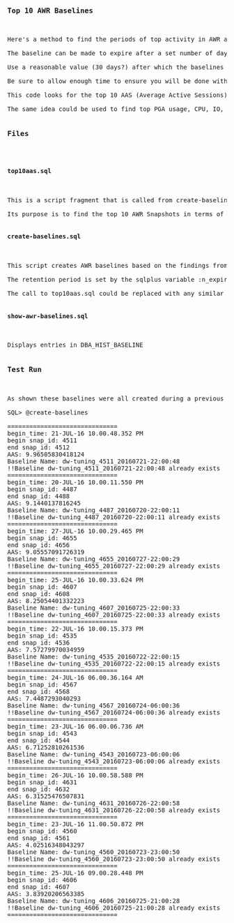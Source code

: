 
<pre>

<h3>Top 10 AWR Baselines</h3>

Here's a method to find the periods of top activity in AWR and create a baseline for the top 10 periods.

The baseline can be made to expire after a set number of days so that you can just set them and forget them.

Use a reasonable value (30 days?) after which the baselines will just expire.

Be sure to allow enough time to ensure you will be done with them.

This code looks for the top 10 AAS (Average Active Sessions) periods and creates a baseline for each.

The same idea could be used to find top PGA usage, CPU, IO, etc.

<h3>Files</h3>

<h4>top10aas.sql</h4>

This is a script fragment that is called from create-baselines.sql.

Its purpose is to find the top 10 AWR Snapshots in terms of maximum AAS (Average Active Sessions)

<h4>create-baselines.sql</h4>

This script creates AWR baselines based on the findings from top10aas.sql.

The retention period is set by the sqlplus variable :n_expire_days, and is currently set to 1 day

The call to top10aas.sql could be replaced with any similar SQL fragment that finds the top N snap_id's based on PGA usage, IO, etc.

<h4>show-awr-baselines.sql</h4>

Displays entries in DBA_HIST_BASELINE

<h3>Test Run</h3>

As shown these baselines were all created during a previous execution of the script

SQL> @create-baselines

==============================
begin_time: 21-JUL-16 10.00.48.352 PM
begin snap_id: 4511
end snap_id: 4512
AAS: 9.96505830418124
Baseline Name: dw-tuning_4511_20160721-22:00:48
!!Baseline dw-tuning_4511_20160721-22:00:48 already exists
==============================
begin_time: 20-JUL-16 10.00.11.550 PM
begin snap_id: 4487
end snap_id: 4488
AAS: 9.1440137816245
Baseline Name: dw-tuning_4487_20160720-22:00:11
!!Baseline dw-tuning_4487_20160720-22:00:11 already exists
==============================
begin_time: 27-JUL-16 10.00.29.465 PM
begin snap_id: 4655
end snap_id: 4656
AAS: 9.05557091726319
Baseline Name: dw-tuning_4655_20160727-22:00:29
!!Baseline dw-tuning_4655_20160727-22:00:29 already exists
==============================
begin_time: 25-JUL-16 10.00.33.624 PM
begin snap_id: 4607
end snap_id: 4608
AAS: 8.25054401332223
Baseline Name: dw-tuning_4607_20160725-22:00:33
!!Baseline dw-tuning_4607_20160725-22:00:33 already exists
==============================
begin_time: 22-JUL-16 10.00.15.373 PM
begin snap_id: 4535
end snap_id: 4536
AAS: 7.57279970034959
Baseline Name: dw-tuning_4535_20160722-22:00:15
!!Baseline dw-tuning_4535_20160722-22:00:15 already exists
==============================
begin_time: 24-JUL-16 06.00.36.164 AM
begin snap_id: 4567
end snap_id: 4568
AAS: 7.4487293040293
Baseline Name: dw-tuning_4567_20160724-06:00:36
!!Baseline dw-tuning_4567_20160724-06:00:36 already exists
==============================
begin_time: 23-JUL-16 06.00.06.736 AM
begin snap_id: 4543
end snap_id: 4544
AAS: 6.71252810261536
Baseline Name: dw-tuning_4543_20160723-06:00:06
!!Baseline dw-tuning_4543_20160723-06:00:06 already exists
==============================
begin_time: 26-JUL-16 10.00.58.588 PM
begin snap_id: 4631
end snap_id: 4632
AAS: 6.31525476507831
Baseline Name: dw-tuning_4631_20160726-22:00:58
!!Baseline dw-tuning_4631_20160726-22:00:58 already exists
==============================
begin_time: 23-JUL-16 11.00.50.872 PM
begin snap_id: 4560
end snap_id: 4561
AAS: 4.02516348043297
Baseline Name: dw-tuning_4560_20160723-23:00:50
!!Baseline dw-tuning_4560_20160723-23:00:50 already exists
==============================
begin_time: 25-JUL-16 09.00.28.448 PM
begin snap_id: 4606
end snap_id: 4607
AAS: 3.83920206563385
Baseline Name: dw-tuning_4606_20160725-21:00:28
!!Baseline dw-tuning_4606_20160725-21:00:28 already exists
==============================




</pre>
